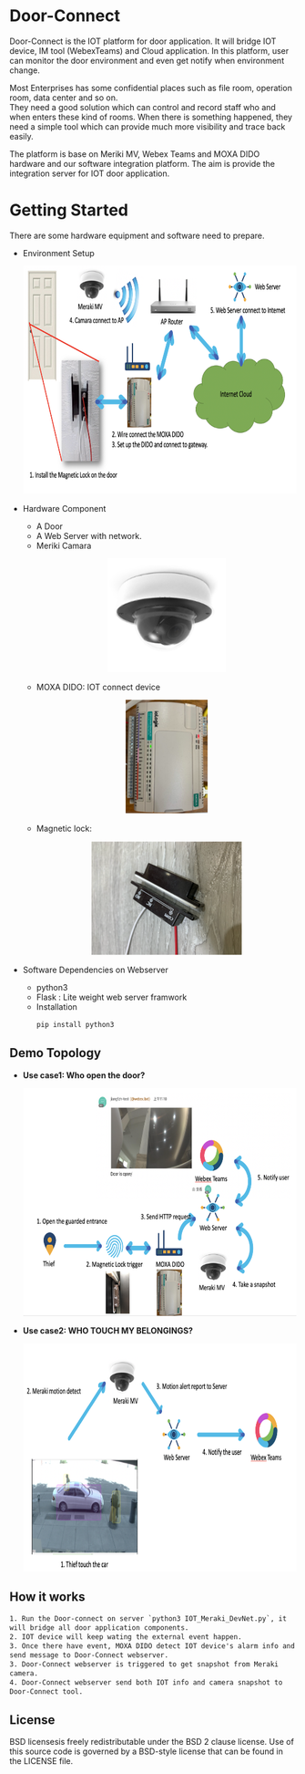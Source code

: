 Door-Connect
=====
Door-Connect is the IOT platform for door application.
It will bridge IOT device, IM tool (WebexTeams) and Cloud application.
In this platform, user can monitor the door environment and even get notify when environment change.

Most Enterprises has some confidential places such as file room, operation room, data center and so on. <br />
They need a good solution which can control and record staff who and when enters these kind of rooms. When there is something happened, they need a simple tool which can provide much more visibility and trace back easily.

The platform is base on Meriki MV, Webex Teams and MOXA DIDO hardware and our software integration platform.
The aim is provide the integration server for IOT door application.

# Getting Started
There are some hardware equipment and software need to prepare.
* Environment Setup
    <p align=center>
    <img src="docs/environment.png" alt="env" height=400px>
    </p>
* Hardware Component
    * A Door
    * A Web Server with network.
    *  Meriki Camara
        <p align=center>
        <img src="docs/meraki_mv.png" alt="Meriki Camara" height=200px>
        </p>
    *  MOXA DIDO: IOT connect device
        <p align=center>
        <img src="docs/moxa_dido.png" alt="iot switch" height=200px>
        </p>
    *  Magnetic lock:
        <p align=center>
        <img src="docs/magnetic_lock.png" alt="Magnetic Lock" height=200px>
        </p>

* Software Dependencies on Webserver
    * python3 
    * Flask : Lite weight web server framwork
    * Installation
        ```bash
        pip install python3
        ```
## Demo Topology
* **Use case1: Who open the door?**
    <p align=center>
    <img src="docs/usercase1.png" alt="usercase1" height=400px>
    </p>
* **Use case2: WHO TOUCH MY BELONGINGS?**
    <p align=center>
    <img src="docs/usercase2.png" alt="usercase2" height=400px>
    </p>
## How it works
    1. Run the Door-connect on server `python3 IOT_Meraki_DevNet.py`, it will bridge all door application components.
    2. IOT device will keep wating the external event happen.
    3. Once there have event, MOXA DIDO detect IOT device's alarm info and send message to Door-Connect webserver.
    3. Door-Connect webserver is triggered to get snapshot from Meraki camera.
    4. Door-Connect webserver send both IOT info and camera snapshot to Door-Connect tool.

## License
BSD licensesis freely redistributable under the BSD 2 clause license. Use of this source code is governed by a BSD-style license that can be found in the LICENSE file.

